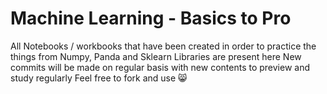 # Machine Learning - Basics to Pro
All Notebooks / workbooks that have been created in order to practice the things from Numpy, Panda and Sklearn Libraries are present here
New commits will be made on regular basis with new contents to preview and study regularly
Feel free to fork and use 😸
